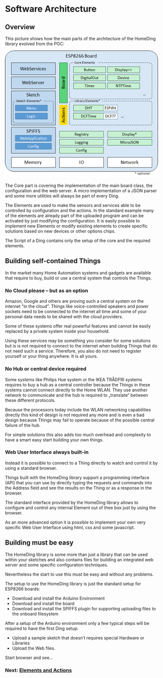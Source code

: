# Software Architecture

## Overview

This picture shows how the main parts of the architecture of the HomeDing library evolved from the POC:

![ArchitectureBlocks.png](ArchitectureBlocks.png)


The Core part is covering the implementation of the main board class, the configuration and the web server. A micro implementation of a JSON parser and some more utilities will always be part of every Ding.

The Elements are used to make the sensors and services able to be controlled by configuration and the actions. In the standard example many of the elements are already part of the uploaded program and can be activated by just modifying the configuration. It is easily possible to implement new Elements or modify existing elements to create specific solutions based on new devices or other options chips.

The Script of a Ding contains only the setup of the core and the required elements.

## Building self-contained Things

In the market many Home Automation systems and gadgets are available that require to buy, build or use a central system that controls the Things.

### No Cloud please – but as an option

Amazon, Google and others are proving such a central system on the internet "in the cloud". Things like voice-controlled speakers and power sockets need to be connected to the internet all time and some of your personal data needs to be shared with the cloud providers.

Some of these systems offer real powerful features and cannot be easily replaced by a private system inside your household.

Using these services may be something you consider for some solutions but is is not required to connect to the internet when building Things that do not need such a service.
Therefore, you also do not need to register yourself or your thing anywhere. It is all yours.

### No Hub or central device required

Some systems like Philips Hue system or the IKEA TRÅDFRI systems requires to buy a hub as a central controller because the Things in these systems cannot connect directly to the Home WLAN. They use another network to communicate and the hub is required to „translate“ between these different protocols.

Because the processors today include the WLAN networking capabilities directly this kind of design is not required any more and is even a bad design because Things may fail to operate because of the possible central failure of the hub.

For simple solutions this also adds too much overhead and complexity to have a smart easy start building your own things.

### Web User Interface always built-in

Instead it is possible to connect to a Thing directly to watch and control it by using a standard browser.

Things built with the HomeDing library support a programming interface (API) that you can use by directly typing the requests and commands into the Address field and see the results on the Thing or as a response in the browser.

The standard interface provided by the HomeDing library allows to configure and control any internal Element out of thee box just by using the browser.

As an more advanced option it is possible to implement your own very specific Web User Interface using html, css and some javascript.

## Building must be easy

The HomeDing library is some more than just a library that can be used within your sketches and also contains files for building an integrated web server and some specific configuration techniques.

Nevertheless the start to use this must be easy and without any problems.

The setup to use the HomeDing library is just the standard setup for ESP8266 boards:

* Download and install the Arduino Environment
* Download and install the board
* Download and install the SPIFFS plugin for supporting uploading files to the onboard filesystem 

After a setup of the Arduino environment only a few typical steps will be required to have the first Ding setup:

* Upload a sample sketch that doesn’t requires special Hardware or Libraries
* Upload the Web files.

Start browser and see...

### Next: [Elements and Actions](concepts/paper03)
